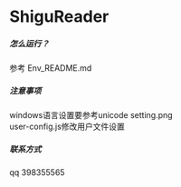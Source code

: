 # ShiguReader

##### 怎么运行？
参考 Env_README.md

##### 注意事项
windows语言设置要参考unicode setting.png  
user-config.js修改用户文件设置

##### 联系方式
qq 398355565
